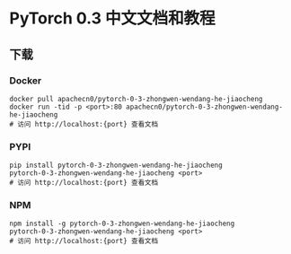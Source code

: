 # PyTorch 0.3 中文文档和教程

## 下载

### Docker

```
docker pull apachecn0/pytorch-0-3-zhongwen-wendang-he-jiaocheng
docker run -tid -p <port>:80 apachecn0/pytorch-0-3-zhongwen-wendang-he-jiaocheng
# 访问 http://localhost:{port} 查看文档
```

### PYPI

```
pip install pytorch-0-3-zhongwen-wendang-he-jiaocheng
pytorch-0-3-zhongwen-wendang-he-jiaocheng <port>
# 访问 http://localhost:{port} 查看文档
```

### NPM

```
npm install -g pytorch-0-3-zhongwen-wendang-he-jiaocheng
pytorch-0-3-zhongwen-wendang-he-jiaocheng <port>
# 访问 http://localhost:{port} 查看文档
```